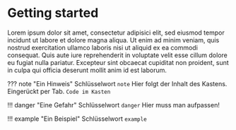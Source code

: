 # Getting started

Lorem ipsum dolor sit amet, consectetur adipisici elit, sed eiusmod tempor incidunt ut labore et dolore magna aliqua. Ut enim ad minim veniam, quis nostrud exercitation ullamco laboris nisi ut aliquid ex ea commodi consequat. Quis aute iure reprehenderit in voluptate velit esse cillum dolore eu fugiat nulla pariatur. Excepteur sint obcaecat cupiditat non proident, sunt in culpa qui officia deserunt mollit anim id est laborum.

??? note "Ein Hinweis"
    Schlüsselwort `note`
    Hier folgt der Inhalt des Kastens.
    Eingerückt per Tab.
    ```
    Code im Kasten
    ```

!!! danger "Eine Gefahr"
    Schlüsselwort `danger`
    Hier muss man aufpassen!

!!! example "Ein Beispiel"
    Schlüsselwort `example`
